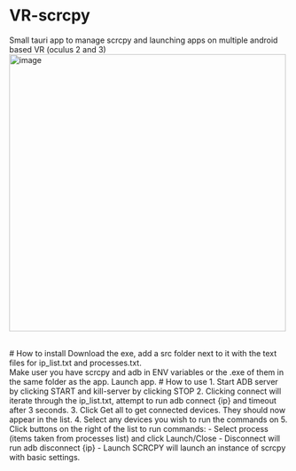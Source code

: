 # VR-scrcpy
Small tauri app to manage scrcpy and launching apps on multiple android based VR (oculus 2 and 3)
<img width="499" alt="image" src="https://github.com/user-attachments/assets/73d49a6b-0d9a-420e-8506-431a4e3a8dc8">

<br>
# How to install
Download the exe, add a src folder next to it with the text files for ip_list.txt and processes.txt.
<br>
Make user you have scrcpy and adb in ENV variables or the .exe of them in the same folder as the app. 
Launch app.
# How to use
1. Start ADB server by clicking START and kill-server by clicking STOP
2. Clicking connect will iterate through the ip_list.txt, attempt to run adb connect {ip} and timeout after 3 seconds.
3. Click Get all to get connected devices. They should now appear in the list.
4. Select any devices you wish to run the commands on
5. Click buttons on the right of the list to run commands:
   - Select process (items taken from processes list) and click Launch/Close
   - Disconnect will run adb disconnect {ip}
   - Launch SCRCPY will launch an instance of scrcpy with basic settings.
